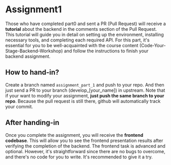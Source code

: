# Assignment1
Those who have completed part0 and sent a PR (Pull Request) will receive a **tutorial** about the backend in the comments section of the Pull Request. This tutorial will guide you in detail on setting up the environment, installing necessary tools, and completing each required API. For this part, it's essential for you to be well-acquainted with the course content (Code-Your-Stage-Backend-Workshop) and follow the instructions to finish your backend assignment.

## How to hand-in?
Create a branch named `assignment_part_1` and push to your repo. And then just send a PR to your branch (develop_[your_name]) in upstream. Note that if your want to modify your assignment, **just push the same branch to your repo**. Because the pull request is still there, github will automatically track your commit.

## After handing-in
Once you complete the assignment, you will receive the **frontend codebase**. This will allow you to see the frontend presentation results after verifying the completion of the backend. The frontend task is advanced and optional. However, it's straightforward since there are no bugs to overcome, and there's no code for you to write. It's recommended to give it a try.
